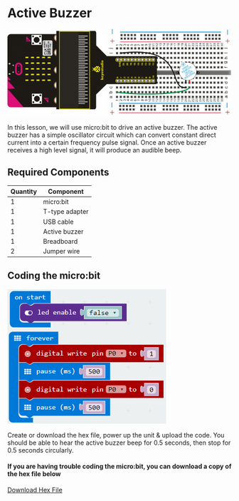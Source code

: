 # Active Buzzer

![alt text](active-buzzer.png "Active Buzzer")

In this lesson, we will use micro:bit to drive an active buzzer. The active buzzer has a simple oscillator circuit which can convert constant direct current into a certain frequency pulse signal. Once an active buzzer receives a high level signal, it will produce an audible beep.

## Required Components
Quantity | Component
--- | ---
1 | micro:bit
1 | T-type adapter
1 | USB cable
1 | Active buzzer
1 | Breadboard
2 | Jumper wire

## Coding the micro:bit
![alt text](active-buzzer-code.png "Active Buzzer - Code Block")

Create or download the hex file, power up the unit & upload the code. You should be able to hear the active buzzer beep for 0.5 seconds, then stop for 0.5 seconds circularly.

#### If you are having trouble coding the micro:bit, you can download a copy of the hex file below
[Download Hex File](https://github.com/Jaycar-Electronics/micro-bit-Starter-Kit/blob/master/Project%2010%20-%20Active%20Buzzer/Active-Buzzer.zip?raw=true)

